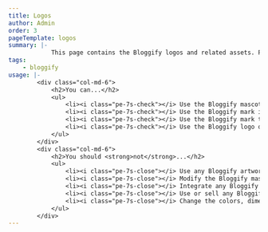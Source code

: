```yaml
---
title: Logos
author: Admin
order: 3
pageTemplate: logos
summary: |-
            This page contains the Bloggify logos and related assets. Please follow <a href=".full-screen-popup" data-popup="toggle">these rules</a>.
tags:
    - bloggify
usage: |-
        <div class="col-md-6">
            <h2>You can...</h2>
            <ul>
                <li><i class="pe-7s-check"></i> Use the Bloggify mascot, logo or mark to link to Bloggify.</li>
                <li><i class="pe-7s-check"></i> Use the Bloggify mark in social buttons to link to your Bloggify profile.</li>
                <li><i class="pe-7s-check"></i> Use the Bloggify mark to tell the world your product was built with Bloggify.</li>
                <li><i class="pe-7s-check"></i> Use the Bloggify logo or mark in a blog post or news article about Bloggify.</li>
            </ul>
        </div>
        <div class="col-md-6">
            <h2>You should <strong>not</strong>...</h2>
            <ul>
                <li><i class="pe-7s-close"></i> Use any Bloggify artwork for your application’s icon.</li>
                <li><i class="pe-7s-close"></i> Modify the Bloggify masctot, logo or mark.</li>
                <li><i class="pe-7s-close"></i> Integrate any Bloggify artwork into your logo.</li>
                <li><i class="pe-7s-close"></i> Use or sell any Bloggify artwork without permission.</li>
                <li><i class="pe-7s-close"></i> Change the colors, dimensions or add your own text/images.</li>
            </ul>
        </div>
---
```

